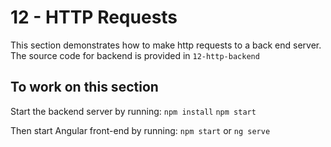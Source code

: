 # 12 - HTTP Requests

This section demonstrates how to make http requests to a back end server.
The source code for backend is provided in `12-http-backend`

## To work on this section

Start the backend server by running:
`npm install`
`npm start`

Then start Angular front-end by running:
`npm start` or `ng serve`
